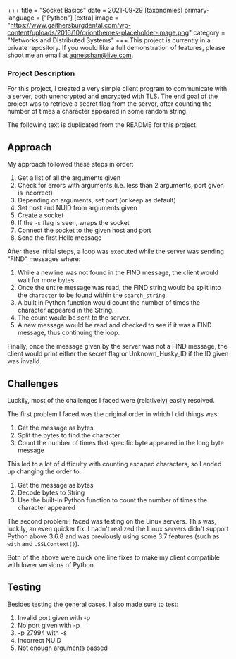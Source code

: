 +++
title = "Socket Basics"
date = 2021-09-29
[taxonomies]
primary-language = ["Python"]
[extra]
image = "https://www.gaithersburgdental.com/wp-content/uploads/2016/10/orionthemes-placeholder-image.png"
category = "Networks and Distributed Systems"
+++
This project is currently in a private repository. If you would like a full demonstration of features, please shoot me an email at [agnesshan@live.com](mailto:agnesshan@live.com).

### Project Description
For this project, I created a very simple client program to communicate with a server, both unencrypted and encrypted with TLS. The end goal of the project was to retrieve a secret flag from the server, after counting the number of times a character appeared in some random string.

The following text is duplicated from the README for this project.

## Approach

My approach followed these steps in order:

1. Get a list of all the arguments given
2. Check for errors with arguments (i.e. less than 2 arguments, port given is incorrect)
3. Depending on arguments, set port (or keep as default)
4. Set host and NUID from arguments given
5. Create a socket
6. If the `-s` flag is seen, wraps the socket
7. Connect the socket to the given host and port
8. Send the first Hello message

After these initial steps, a loop was executed while the server was sending "FIND" messages where:

1. While a newline was not found in the FIND message, the client would wait for more bytes
2. Once the entire message was read, the FIND string would be split into the `character` to be found within the `search_string`. 
3. A built in Python function would count the number of times the character appeared in the String.
4. The count would be sent to the server.
5. A new message would be read and checked to see if it was a FIND message, thus continuing the loop.

Finally, once the message given by the server was not a FIND message, the client would print either the secret flag or Unknown_Husky_ID if the ID given was invalid.

## Challenges

Luckily, most of the challenges I faced were (relatively) easily resolved. 

The first problem I faced was the original order in which I did things was:

1. Get the message as bytes
2. Split the bytes to find the character
3. Count the number of times that specific byte appeared in the long byte message

This led to a lot of difficulty with counting escaped characters, so I ended up changing the order to:

1. Get the message as bytes
2. Decode bytes to String
3. Use the built-in Python function to count the number of times the character appeared

The second problem I faced was testing on the Linux servers. This was, luckily, an even quicker fix. I hadn't realized the Linux servers didn't support Python above 3.6.8 and was previously using some 3.7 features (such as `with` and `.SSLContext()`).

Both of the above were quick one line fixes to make my client compatible with lower versions of Python. 

## Testing

Besides testing the general cases, I also made sure to test:

1. Invalid port given with -p
2. No port given with -p
3. -p 27994 with -s
4. Incorrect NUID
5. Not enough arguments passed